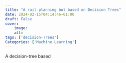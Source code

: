 ```yaml
---
title: "A rail planning bot based on Decision Trees"
date: 2024-02-15T04:14:46+01:00
draft: False
cover:
    image: 
    alt: 
tags: ['decision-Trees']
Categories: ['Machine Learning']
---
```

A decision-tree based 